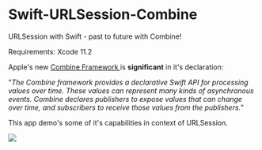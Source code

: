 # Swift-URLSession-Combine
URLSession with Swift - past to future with Combine!

Requirements: Xcode 11.2

Apple's new [Combine Framework ](https://developer.apple.com/documentation/combine)is **significant** in it's declaration:

"*The Combine framework provides a declarative Swift API for processing values over time. These values can represent many kinds of asynchronous events. Combine declares publishers to expose values that can change over time, and subscribers to receive those values from the publishers.*"

This app demo's some of it's capabilities in context of URLSession.   

![](https://cjazz.github.io/assets/images/Swift-URLSession-Combine.png)
